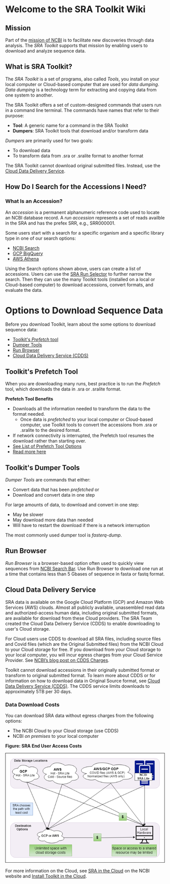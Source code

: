 # Welcome to the SRA Toolkit Wiki
## Mission 
Part of the [mission of NCBI](https://www.ncbi.nlm.nih.gov/home/about/mission/) is to facilitate new discoveries through data analysis. The _SRA Toolkit_ supports that mission by enabling users to download and analyze sequence data.  

## What is SRA Toolkit? 
The _SRA Toolkit_ is a set of programs, also called _Tools_,  you install on your local computer or Cloud-based computer that are used for _data dumping_. 
_Data dumping_ is a technology term for extracting and copying data from one system to another.  

The SRA Toolkit offers a set of custom-designed commands that users run in a command line terminal. The commands have names that refer to their purpose: 
- **Tool**: A generic name for a command in the SRA Toolkit 
- **Dumpers**: SRA Toolkit tools that download and/or transform data
  
_Dumpers_ are primarily used for two goals: 
- To download data  
- To transform data from .sra or .sralite format to another format

The SRA Toolkit cannot download original submitted files. Instead, use the [Cloud Data Delivery Service](https://www.ncbi.nlm.nih.gov/sra/docs/data-delivery/). 


## How Do I Search for the Accessions I Need? 

### What Is an Accession? 
An _accession_ is a permanent alphanumeric reference code used to locate an NCBI database record. A _run accession_ represents a set of reads availble in the SRA and has the prefex SRR, e.g., SRR000001.

Some users start with a search for a specific organism and a specific library type in one of our search options: 
- [NCBI Search](https://www.ncbi.nlm.nih.gov/sra/docs/srasearch/) 
- [GCP BigQuery](https://www.ncbi.nlm.nih.gov/sra/docs/sra-bigquery/) 
- [AWS Athena](https://www.ncbi.nlm.nih.gov/sra/docs/sra-athena/) 
 
Using the Search options shown above, users can create a list of accessions. Users can use the [SRA Run Selector](https://www.ncbi.nlm.nih.gov/Traces/study/) to further narrow the search. Then they can use the many Toolkit tools (installed on a local or Cloud-based computer) to download accessions, convert formats, and evaluate the data.

# Options to Download Sequence Data 
Before you download Toolkit, learn about the some options to download sequence data: 
- [Toolkit's _Prefetch_ tool](#toolkits-prefetch-tool) 
- [Dumper Tools](#toolkits-dumper-tools)  
- [Run Browser](#run-browser) 
- [Cloud Data Delivery Service (CDDS)](#cloud-data-delivery-service) 

## Toolkit's Prefetch Tool 
When you are downloading many runs, best practice is to run the _Prefetch_ tool, which downloads the data in .sra or .sralite format.  

**Prefetch Tool Benefits**
- Downloads all the information needed to transform the data to the format needed.  
  - Once data is _prefetched_ to your local computer or Cloud-based computer, use Toolkit tools to convert the accessions from .sra or .sralite to the desired format.  
- If network connectivity is interrupted, the Prefetch tool resumes the download rather than starting over.
- [See List of Prefetch Tool Options](toolkit-tools-options.md#prefetch)
- [Read more here](https://github.com/ncbi/sra-tools/wiki/HowTo:-Access-SRA-Data)

## Toolkit's Dumper Tools 
_Dumper Tools_ are commands that either:  
- Convert data that has been _prefetched_ or 
- Download and convert data in one step
  
For large amounts of data, to download and convert in one step: 
  - May be slower  
  - May download more data than needed 
  - Will have to restart the download if there is a network interruption

 The most commonly used dumper tool is _fasterq-dump_.

## Run Browser 
_Run Browser_ is a browser-based option often used to quickly view sequences from [NCBI Search Bar](https://www.ncbi.nlm.nih.gov/sra/docs/srasearch/). Use Run Browser to download one run at a time that contains less than 5 Gbases of sequence in fasta or fastq format. 

## Cloud Data Delivery Service   
SRA data is available on the Google Cloud Platform (GCP) and Amazon Web Services (AWS) clouds. Almost all publicly available, unassembled read data and authorized-access human data, including original submitted formats, are available for download from these Cloud providers. The SRA Team created the Cloud Data Delivery Service (CDDS) to enable downloading to user's Cloud storage.  

For Cloud users use CDDS to download all SRA files, including source files and Covid files (which are the Original Submitted files) from the NCBI Cloud to your Cloud storage for free. If you  download from your Cloud storage to your local computer, you will incur egress charges from your Cloud Service Provider. See [NCBI’s blog post on CDDS Charges](https://ncbiinsights.ncbi.nlm.nih.gov/2021/09/23/sra-cloud-bucket/?utm_source=ncbi_insights&utm_medium=referral&utm_campaign=sra-data-distribution-20221215). 

Toolkit cannot download accessions in their originally submitted format or transform to original submitted format. To learn more about CDDS or for information on how to download data in Original Source format, see [Cloud Data Delivery Service (CDDS)](https://www.ncbi.nlm.nih.gov/sra/docs/data-delivery). 
The CDDS service limits downloads to approximately 5TB per 30 days. 

### Data Download Costs 
You can download SRA data without egress charges from the following options: 
- The NCBI Cloud to your Cloud storage (use CDDS)
- NCBI _on premises_ to your local computer

**Figure: SRA End User Access Costs**

![SRA End User Access Costs](images/wiki/datadownloadcosts.png)

For more information on the Cloud, see [SRA in the Cloud](https://www.ncbi.nlm.nih.gov/sra/docs/sra-cloud/) on the NCBI website and [Install Toolkit in the Cloud](01.-Downloading-SRA-Toolkit.md). 

